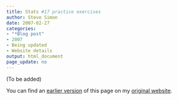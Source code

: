```yaml
---
title: Stats #17 practice exercises
author: Steve Simon
date: 2007-02-27
categories:
- "*Blog post"
- 2007
- Being updated
- Website details
output: html_document
page_update: no
---
```


(To be added)

<!---More--->

You can find an [earlier version][sim1] of this page on my [original website][sim2].

[sim1]: http://www.pmean.com/07/exercises17.htm
[sim2]: http://www.pmean.com/original_site.html
